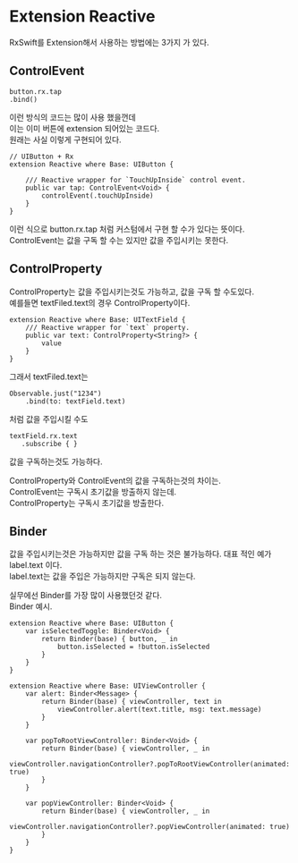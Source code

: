 # Extension Reactive
RxSwift를 Extension해서 사용하는 방법에는 3가지 가 있다.    

## ControlEvent
```
button.rx.tap
.bind()
```
이런 방식의 코드는 많이 사용 했을껀데    
이는 이미 버튼에 extension 되어있는 코드다.    
원래는 사실 이렇게 구현되어 있다.    
```
// UIButton + Rx
extension Reactive where Base: UIButton {
    
    /// Reactive wrapper for `TouchUpInside` control event.
    public var tap: ControlEvent<Void> {
        controlEvent(.touchUpInside)
    }
}
```
이런 식으로 button.rx.tap 처럼 커스텀에서 구현 할 수가 있다는 뜻이다.     
ControlEvent는 값을 구독 할 수는 있지만 값을 주입시키는 못한다.
    
## ControlProperty
ControlProperty는 값을 주입시키는것도 가능하고, 값을 구독 할 수도있다.     
예를들면 textFiled.text의 경우 ControlProperty이다.      
```
extension Reactive where Base: UITextField {
    /// Reactive wrapper for `text` property.
    public var text: ControlProperty<String?> {
        value
    }
}
```
그래서 textFiled.text는 
```
Observable.just("1234")
    .bind(to: textField.text)
```
처럼 값을 주입시킬 수도
```
textField.rx.text
   .subscribe { }
```
값을 구독하는것도 가능하다.    

ControlProperty와 ControlEvent의 값을 구독하는것의 차이는.   
ControlEvent는 구독시 초기값을 방출하지 않는데.     
ControlProperty는 구독시 초기값을 방출한다.     
    
## Binder
값을 주입시키는것은 가능하지만 값을 구독 하는 것은 불가능하다.
대표 적인 예가 label.text 이다.     
label.text는 값을 주입은 가능하지만 구독은 되지 않는다.
    
실무에선 Binder를 가장 많이 사용했던것 같다.     
Binder 예시.            
```
extension Reactive where Base: UIButton {
    var isSelectedToggle: Binder<Void> {
        return Binder(base) { button, _ in
            button.isSelected = !button.isSelected
        }
    }
}

extension Reactive where Base: UIViewController {
    var alert: Binder<Message> {
        return Binder(base) { viewController, text in
            viewController.alert(text.title, msg: text.message)
        }
    }
    
    var popToRootViewController: Binder<Void> {
        return Binder(base) { viewController, _ in
            viewController.navigationController?.popToRootViewController(animated: true)
        }
    }
    
    var popViewController: Binder<Void> {
        return Binder(base) { viewController, _ in
            viewController.navigationController?.popViewController(animated: true)
        }
    }
}
```


